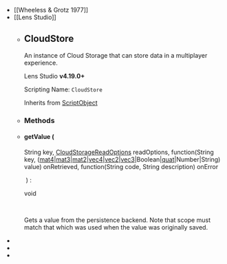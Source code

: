 - [[Wheeless & Grotz 1977]]
- [[Lens Studio]]
	- ## CloudStore [​](https://docs.snap.com/api/lens-studio/Classes/ScriptObjects#CloudStore)
	  
	  An instance of Cloud Storage that can store data in a multiplayer experience.
	  
	  Lens Studio **v4.19.0+**
	  
	  Scripting Name: `CloudStore`
	  
	  Inherits from [ScriptObject](https://docs.snap.com/api/lens-studio/Classes/ScriptObjects#scriptobject)
	- ### Methods [​](https://docs.snap.com/api/lens-studio/Classes/ScriptObjects#CloudStore--Methods)
	- #### getValue (
	  
	  String key, [CloudStorageReadOptions](https://docs.snap.com/api/lens-studio/Classes/ScriptObjects#cloudstoragereadoptions) readOptions, function(String key, ([mat4](https://docs.snap.com/api/lens-studio/Classes/OtherClasses#mat4)|[mat3](https://docs.snap.com/api/lens-studio/Classes/OtherClasses#mat3)|[mat2](https://docs.snap.com/api/lens-studio/Classes/OtherClasses#mat2)|[vec4](https://docs.snap.com/api/lens-studio/Classes/OtherClasses#vec4)|[vec2](https://docs.snap.com/api/lens-studio/Classes/OtherClasses#vec2)|[vec3](https://docs.snap.com/api/lens-studio/Classes/OtherClasses#vec3)|Boolean|[quat](https://docs.snap.com/api/lens-studio/Classes/OtherClasses#quat)|Number|String) value) onRetrieved, function(String code, String description) onError
	  
	   ) :  
	  
	  void
	  
	   [​](https://docs.snap.com/api/lens-studio/Classes/ScriptObjects#CloudStore--getValue)
	  
	  Gets a value from the persistence backend. Note that scope must match that which was used when the value was originally saved.
-
-
-